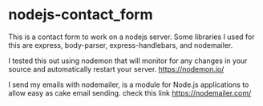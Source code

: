 # nodejs-contact_form

This is a contact form to work on a nodejs server.
Some libraries I used for this are express, body-parser, express-handlebars, and nodemailer.

I tested this out using nodemon that will monitor for any changes in your source and automatically restart your server. https://nodemon.io/

I send my emails with nodemailer, is a module for Node.js applications to allow easy as cake email sending. check this link https://nodemailer.com/
